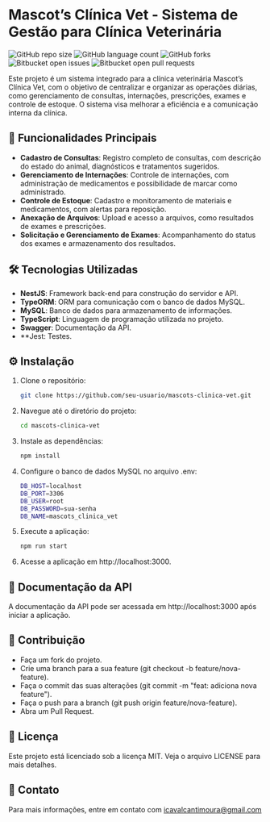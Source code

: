 
# Mascot’s Clínica Vet - Sistema de Gestão para Clínica Veterinária

![GitHub repo size](https://img.shields.io/github/repo-size/IgorCavalcantiMoura/PI_MASCOT-S?style=for-the-badge)
![GitHub language count](https://img.shields.io/github/languages/count/IgorCavalcantiMoura/PI_MASCOT-S?style=for-the-badge)
![GitHub forks](https://img.shields.io/github/forks/IgorCavalcantiMoura/PI_MASCOT-S?style=for-the-badge)
![Bitbucket open issues](https://img.shields.io/bitbucket/issues/IgorCavalcantiMoura/PI_MASCOT-S?style=for-the-badge)
![Bitbucket open pull requests](https://img.shields.io/bitbucket/pr-raw/IgorCavalcantiMoura/PI_MASCOT-S?style=for-the-badge)

Este projeto é um sistema integrado para a clínica veterinária Mascot’s Clínica Vet, com o objetivo de centralizar e organizar as operações diárias, como gerenciamento de consultas, internações, prescrições, exames e controle de estoque. O sistema visa melhorar a eficiência e a comunicação interna da clínica.

## 🚀 Funcionalidades Principais

- **Cadastro de Consultas**: Registro completo de consultas, com descrição do estado do animal, diagnósticos e tratamentos sugeridos.
- **Gerenciamento de Internações**: Controle de internações, com administração de medicamentos e possibilidade de marcar como administrado.
- **Controle de Estoque**: Cadastro e monitoramento de materiais e medicamentos, com alertas para reposição.
- **Anexação de Arquivos**: Upload e acesso a arquivos, como resultados de exames e prescrições.
- **Solicitação e Gerenciamento de Exames**: Acompanhamento do status dos exames e armazenamento dos resultados.

## 🛠️ Tecnologias Utilizadas

- **NestJS**: Framework back-end para construção do servidor e API.
- **TypeORM**: ORM para comunicação com o banco de dados MySQL.
- **MySQL**: Banco de dados para armazenamento de informações.
- **TypeScript**: Linguagem de programação utilizada no projeto.
- **Swagger**: Documentação da API.
- **Jest: Testes.

## ⚙️ Instalação

1. Clone o repositório:
   ```bash
   git clone https://github.com/seu-usuario/mascots-clinica-vet.git
   ```
2. Navegue até o diretório do projeto:
   ```bash
   cd mascots-clinica-vet
   ```
3. Instale as dependências:
   ```bash
   npm install
   ```
4. Configure o banco de dados MySQL no arquivo .env:
   ```bash
   DB_HOST=localhost
   DB_PORT=3306
   DB_USER=root
   DB_PASSWORD=sua-senha
   DB_NAME=mascots_clinica_vet
   ```
5. Execute a aplicação:
   ```bash
   npm run start
   ```
6. Acesse a aplicação em http://localhost:3000.

## 📄 Documentação da API
A documentação da API pode ser acessada em http://localhost:3000 após iniciar a aplicação.

## 🤝 Contribuição
- Faça um fork do projeto.
- Crie uma branch para a sua feature (git checkout -b feature/nova-feature).
- Faça o commit das suas alterações (git commit -m "feat: adiciona nova feature").
- Faça o push para a branch (git push origin feature/nova-feature).
- Abra um Pull Request.

## 📜 Licença
Este projeto está licenciado sob a licença MIT. Veja o arquivo LICENSE para mais detalhes.

## 📧 Contato
Para mais informações, entre em contato com icavalcantimoura@gmail.com
